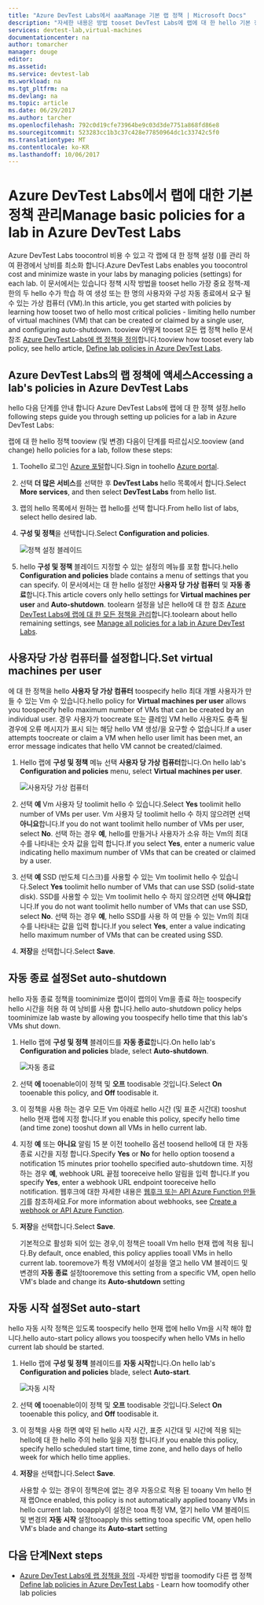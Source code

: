 ```yaml
---
title: "Azure DevTest Labs에서 aaaManage 기본 랩 정책 | Microsoft Docs"
description: "자세한 내용은 방법 tooset DevTest Labs에 랩에 대 한 hello 기본 정책 (설정)의 일부"
services: devtest-lab,virtual-machines
documentationcenter: na
author: tomarcher
manager: douge
editor: 
ms.assetid: 
ms.service: devtest-lab
ms.workload: na
ms.tgt_pltfrm: na
ms.devlang: na
ms.topic: article
ms.date: 06/29/2017
ms.author: tarcher
ms.openlocfilehash: 792c0d19cfe73964be9c03d3de7751a868fd86e8
ms.sourcegitcommit: 523283cc1b3c37c428e77850964dc1c33742c5f0
ms.translationtype: MT
ms.contentlocale: ko-KR
ms.lasthandoff: 10/06/2017
---
```

# <a name="manage-basic-policies-for-a-lab-in-azure-devtest-labs"></a><span data-ttu-id="f77c0-103">Azure DevTest Labs에서 랩에 대한 기본 정책 관리</span><span class="sxs-lookup"><span data-stu-id="f77c0-103">Manage basic policies for a lab in Azure DevTest Labs</span></span>

<span data-ttu-id="f77c0-104">Azure DevTest Labs toocontrol 비용 수 있고 각 랩에 대 한 정책 설정 ()를 관리 하 여 환경에서 낭비를 최소화 합니다.</span><span class="sxs-lookup"><span data-stu-id="f77c0-104">Azure DevTest Labs enables you toocontrol cost and minimize waste in your labs by managing policies (settings) for each lab.</span></span> <span data-ttu-id="f77c0-105">이 문서에서는 있습니다 정책 시작 방법을 tooset hello 가장 중요 정책-제한의 두 hello 수가 학습 하 여 생성 또는 한 명의 사용자와 구성 자동 종료에서 요구 될 수 있는 가상 컴퓨터 (VM).</span><span class="sxs-lookup"><span data-stu-id="f77c0-105">In this article, you get started with policies by learning how tooset two of hello most critical policies - limiting hello number of virtual machines (VM) that can be created or claimed by a single user, and configuring auto-shutdown.</span></span> <span data-ttu-id="f77c0-106">tooview 어떻게 tooset 모든 랩 정책 hello 문서 참조 [Azure DevTest Labs에 랩 정책을 정의](devtest-lab-set-lab-policy.md)합니다.</span><span class="sxs-lookup"><span data-stu-id="f77c0-106">tooview how tooset every lab policy, see hello article, [Define lab policies in Azure DevTest Labs](devtest-lab-set-lab-policy.md).</span></span>  

## <a name="accessing-a-labs-policies-in-azure-devtest-labs"></a><span data-ttu-id="f77c0-107">Azure DevTest Labs의 랩 정책에 액세스</span><span class="sxs-lookup"><span data-stu-id="f77c0-107">Accessing a lab's policies in Azure DevTest Labs</span></span>
<span data-ttu-id="f77c0-108">hello 다음 단계를 안내 합니다 Azure DevTest Labs에 랩에 대 한 정책 설정.</span><span class="sxs-lookup"><span data-stu-id="f77c0-108">hello following steps guide you through setting up policies for a lab in Azure DevTest Labs:</span></span>

<span data-ttu-id="f77c0-109">랩에 대 한 hello 정책 tooview (및 변경) 다음이 단계를 따르십시오.</span><span class="sxs-lookup"><span data-stu-id="f77c0-109">tooview (and change) hello policies for a lab, follow these steps:</span></span>

1. <span data-ttu-id="f77c0-110">Toohello 로그인 [Azure 포털](http://go.microsoft.com/fwlink/p/?LinkID=525040)합니다.</span><span class="sxs-lookup"><span data-stu-id="f77c0-110">Sign in toohello [Azure portal](http://go.microsoft.com/fwlink/p/?LinkID=525040).</span></span>

1. <span data-ttu-id="f77c0-111">선택 **더 많은 서비스**를 선택한 후 **DevTest Labs** hello 목록에서 합니다.</span><span class="sxs-lookup"><span data-stu-id="f77c0-111">Select **More services**, and then select **DevTest Labs** from hello list.</span></span>

1. <span data-ttu-id="f77c0-112">랩의 hello 목록에서 원하는 랩 hello를 선택 합니다.</span><span class="sxs-lookup"><span data-stu-id="f77c0-112">From hello list of labs, select hello desired lab.</span></span>   

1. <span data-ttu-id="f77c0-113">**구성 및 정책**을 선택합니다.</span><span class="sxs-lookup"><span data-stu-id="f77c0-113">Select **Configuration and policies**.</span></span>

    ![정책 설정 블레이드](./media/devtest-lab-set-lab-policy/policies-menu.png)

1. <span data-ttu-id="f77c0-115">hello **구성 및 정책** 블레이드 지정할 수 있는 설정의 메뉴를 포함 합니다.</span><span class="sxs-lookup"><span data-stu-id="f77c0-115">hello **Configuration and policies** blade contains a menu of settings that you can specify.</span></span> <span data-ttu-id="f77c0-116">이 문서에서는 대 한 hello 설정만 **사용자 당 가상 컴퓨터** 및 **자동 종료**합니다.</span><span class="sxs-lookup"><span data-stu-id="f77c0-116">This article covers only hello settings for **Virtual machines per user** and **Auto-shutdown**.</span></span> <span data-ttu-id="f77c0-117">toolearn 설정을 남은 hello에 대 한 참조 [Azure DevTest Labs에 랩에 대 한 모든 정책을 관리](./devtest-lab-set-lab-policy.md)합니다.</span><span class="sxs-lookup"><span data-stu-id="f77c0-117">toolearn about hello remaining settings, see [Manage all policies for a lab in Azure DevTest Labs](./devtest-lab-set-lab-policy.md).</span></span> 
   
## <a name="set-virtual-machines-per-user"></a><span data-ttu-id="f77c0-118">사용자당 가상 컴퓨터를 설정합니다.</span><span class="sxs-lookup"><span data-stu-id="f77c0-118">Set virtual machines per user</span></span>
<span data-ttu-id="f77c0-119">에 대 한 정책을 hello **사용자 당 가상 컴퓨터** toospecify hello 최대 개별 사용자가 만들 수 있는 Vm 수 있습니다.</span><span class="sxs-lookup"><span data-stu-id="f77c0-119">hello policy for **Virtual machines per user** allows you toospecify hello maximum number of VMs that can be created by an individual user.</span></span> <span data-ttu-id="f77c0-120">경우 사용자가 toocreate 또는 클레임 VM hello 사용자도 충족 될 경우에 오류 메시지가 표시 되는 해당 hello VM 생성/을 요구할 수 없습니다.</span><span class="sxs-lookup"><span data-stu-id="f77c0-120">If a user attempts toocreate or claim a VM when hello user limit has been met, an error message indicates that hello VM cannot be created/claimed.</span></span> 

1. <span data-ttu-id="f77c0-121">Hello 랩에 **구성 및 정책** 메뉴 선택 **사용자 당 가상 컴퓨터**합니다.</span><span class="sxs-lookup"><span data-stu-id="f77c0-121">On hello lab's **Configuration and policies** menu, select **Virtual machines per user**.</span></span>
   
    ![사용자당 가상 컴퓨터](./media/devtest-lab-set-lab-policy/max-vms-per-user.png)

1. <span data-ttu-id="f77c0-123">선택 **예** Vm 사용자 당 toolimit hello 수 있습니다.</span><span class="sxs-lookup"><span data-stu-id="f77c0-123">Select **Yes** toolimit hello number of VMs per user.</span></span> <span data-ttu-id="f77c0-124">Vm 사용자 당 toolimit hello 수 하지 않으려면 선택 **아니요**합니다.</span><span class="sxs-lookup"><span data-stu-id="f77c0-124">If you do not want toolimit hello number of VMs per user, select **No**.</span></span> <span data-ttu-id="f77c0-125">선택 하는 경우 **예**, hello를 만들거나 사용자가 소유 하는 Vm의 최대 수를 나타내는 숫자 값을 입력 합니다.</span><span class="sxs-lookup"><span data-stu-id="f77c0-125">If you select **Yes**, enter a numeric value indicating hello maximum number of VMs that can be created or claimed by a user.</span></span> 

1. <span data-ttu-id="f77c0-126">선택 **예** SSD (반도체 디스크)를 사용할 수 있는 Vm toolimit hello 수 있습니다.</span><span class="sxs-lookup"><span data-stu-id="f77c0-126">Select **Yes** toolimit hello number of VMs that can use SSD (solid-state disk).</span></span> <span data-ttu-id="f77c0-127">SSD를 사용할 수 있는 Vm toolimit hello 수 하지 않으려면 선택 **아니요**합니다.</span><span class="sxs-lookup"><span data-stu-id="f77c0-127">If you do not want toolimit hello number of VMs that can use SSD, select **No**.</span></span> <span data-ttu-id="f77c0-128">선택 하는 경우 **예**, hello SSD를 사용 하 여 만들 수 있는 Vm의 최대 수를 나타내는 값을 입력 합니다.</span><span class="sxs-lookup"><span data-stu-id="f77c0-128">If you select **Yes**, enter a value indicating hello maximum number of VMs that can be created using SSD.</span></span> 

1. <span data-ttu-id="f77c0-129">**저장**을 선택합니다.</span><span class="sxs-lookup"><span data-stu-id="f77c0-129">Select **Save**.</span></span>

## <a name="set-auto-shutdown"></a><span data-ttu-id="f77c0-130">자동 종료 설정</span><span class="sxs-lookup"><span data-stu-id="f77c0-130">Set auto-shutdown</span></span>
<span data-ttu-id="f77c0-131">hello 자동 종료 정책을 toominimize 랩이이 랩의이 Vm을 종료 하는 toospecify hello 시간을 허용 하 여 낭비를 사용 합니다.</span><span class="sxs-lookup"><span data-stu-id="f77c0-131">hello auto-shutdown policy helps toominimize lab waste by allowing you toospecify hello time that this lab's VMs shut down.</span></span>

1. <span data-ttu-id="f77c0-132">Hello 랩에 **구성 및 정책** 블레이드를 **자동 종료**합니다.</span><span class="sxs-lookup"><span data-stu-id="f77c0-132">On hello lab's **Configuration and policies** blade, select **Auto-shutdown**.</span></span>
   
    ![자동 종료](./media/devtest-lab-set-lab-policy/auto-shutdown.png)

1. <span data-ttu-id="f77c0-134">선택 **에** tooenable이이 정책 및 **오프** toodisable 것입니다.</span><span class="sxs-lookup"><span data-stu-id="f77c0-134">Select **On** tooenable this policy, and **Off** toodisable it.</span></span>

1. <span data-ttu-id="f77c0-135">이 정책을 사용 하는 경우 모든 Vm 아래로 hello 시간 (및 표준 시간대) tooshut hello 현재 랩에 지정 합니다.</span><span class="sxs-lookup"><span data-stu-id="f77c0-135">If you enable this policy, specify hello time (and time zone) tooshut down all VMs in hello current lab.</span></span>

1. <span data-ttu-id="f77c0-136">지정 **예** 또는 **아니요** 알림 15 분 이전 toohello 옵션 toosend hello에 대 한 자동 종료 시간을 지정 합니다.</span><span class="sxs-lookup"><span data-stu-id="f77c0-136">Specify **Yes** or **No** for hello option toosend a notification 15 minutes prior toohello specified auto-shutdown time.</span></span> <span data-ttu-id="f77c0-137">지정 하는 경우 **예**, webhook URL 끝점 tooreceive hello 알림을 입력 합니다.</span><span class="sxs-lookup"><span data-stu-id="f77c0-137">If you specify **Yes**, enter a webhook URL endpoint tooreceive hello notification.</span></span> <span data-ttu-id="f77c0-138">웹후크에 대한 자세한 내용은 [웹후크 또는 API Azure Function 만들기](../azure-functions/functions-create-a-web-hook-or-api-function.md)를 참조하세요.</span><span class="sxs-lookup"><span data-stu-id="f77c0-138">For more information about webhooks, see [Create a webhook or API Azure Function](../azure-functions/functions-create-a-web-hook-or-api-function.md).</span></span> 

1. <span data-ttu-id="f77c0-139">**저장**을 선택합니다.</span><span class="sxs-lookup"><span data-stu-id="f77c0-139">Select **Save**.</span></span>

    <span data-ttu-id="f77c0-140">기본적으로 활성화 되어 있는 경우,이 정책은 tooall Vm hello 현재 랩에 적용 됩니다.</span><span class="sxs-lookup"><span data-stu-id="f77c0-140">By default, once enabled, this policy applies tooall VMs in hello current lab.</span></span> <span data-ttu-id="f77c0-141">tooremove가 특정 VM에서이 설정을 열고 hello VM 블레이드 및 변경의 **자동 종료** 설정</span><span class="sxs-lookup"><span data-stu-id="f77c0-141">tooremove this setting from a specific VM, open hello VM's blade and change its **Auto-shutdown** setting</span></span> 

## <a name="set-auto-start"></a><span data-ttu-id="f77c0-142">자동 시작 설정</span><span class="sxs-lookup"><span data-stu-id="f77c0-142">Set auto-start</span></span>
<span data-ttu-id="f77c0-143">hello 자동 시작 정책은 있도록 toospecify hello 현재 랩에 hello Vm을 시작 해야 합니다.</span><span class="sxs-lookup"><span data-stu-id="f77c0-143">hello auto-start policy allows you toospecify when hello VMs in hello current lab should be started.</span></span>  

1. <span data-ttu-id="f77c0-144">Hello 랩에 **구성 및 정책** 블레이드를 **자동 시작**합니다.</span><span class="sxs-lookup"><span data-stu-id="f77c0-144">On hello lab's **Configuration and policies** blade, select **Auto-start**.</span></span>
   
    ![자동 시작](./media/devtest-lab-set-lab-policy/auto-start.png)

2. <span data-ttu-id="f77c0-146">선택 **에** tooenable이이 정책 및 **오프** toodisable 것입니다.</span><span class="sxs-lookup"><span data-stu-id="f77c0-146">Select **On** tooenable this policy, and **Off** toodisable it.</span></span>

3. <span data-ttu-id="f77c0-147">이 정책을 사용 하면 예약 된 hello 시작 시간, 표준 시간대 및 시간에 적용 되는 hello에 대 한 hello 주의 hello 일을 지정 합니다.</span><span class="sxs-lookup"><span data-stu-id="f77c0-147">If you enable this policy, specify hello scheduled start time, time zone, and hello days of hello week for which hello time applies.</span></span> 

4. <span data-ttu-id="f77c0-148">**저장**을 선택합니다.</span><span class="sxs-lookup"><span data-stu-id="f77c0-148">Select **Save**.</span></span>

    <span data-ttu-id="f77c0-149">사용할 수 있는 경우이 정책은에 없는 경우 자동으로 적용 된 tooany Vm hello 현재 랩</span><span class="sxs-lookup"><span data-stu-id="f77c0-149">Once enabled, this policy is not automatically applied tooany VMs in hello current lab.</span></span> <span data-ttu-id="f77c0-150">tooapply이 설정은 tooa 특정 VM, 열기 hello VM 블레이드 및 변경의 **자동 시작** 설정</span><span class="sxs-lookup"><span data-stu-id="f77c0-150">tooapply this setting tooa specific VM, open hello VM's blade and change its **Auto-start** setting</span></span> 

## <a name="next-steps"></a><span data-ttu-id="f77c0-151">다음 단계</span><span class="sxs-lookup"><span data-stu-id="f77c0-151">Next steps</span></span>

- <span data-ttu-id="f77c0-152">[Azure DevTest Labs에 랩 정책을 정의](devtest-lab-set-lab-policy.md) -자세한 방법을 toomodify 다른 랩 정책</span><span class="sxs-lookup"><span data-stu-id="f77c0-152">[Define lab policies in Azure DevTest Labs](devtest-lab-set-lab-policy.md) - Learn how toomodify other lab policies</span></span> 
